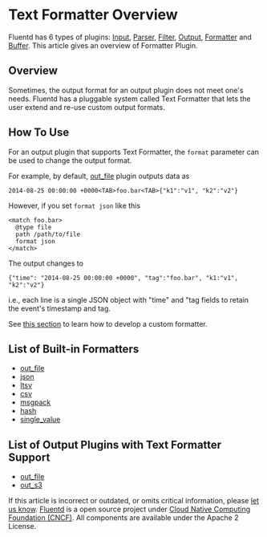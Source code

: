 Text Formatter Overview
=======================

Fluentd has 6 types of plugins: [Input](input-plugin-overview.md),
[Parser](parser-plugin-overview.md), [Filter](filter-plugin-overview.md),
[Output](output-plugin-overview.md), [Formatter](formatter-plugin-overview.md)
and [Buffer](buffer-plugin-overview.md). This article gives an overview of
Formatter Plugin.


Overview
--------

Sometimes, the output format for an output plugin does not meet one's
needs. Fluentd has a pluggable system called Text Formatter that lets
the user extend and re-use custom output formats.

How To Use
----------

For an output plugin that supports Text Formatter, the `format`
parameter can be used to change the output format.

For example, by default, [out\_file](/articles/out_file.md) plugin outputs data as

``` {.CodeRay}
2014-08-25 00:00:00 +0000<TAB>foo.bar<TAB>{"k1":"v1", "k2":"v2"}
```

However, if you set `format json` like this

``` {.CodeRay}
<match foo.bar>
  @type file
  path /path/to/file
  format json
</match>
```

The output changes to

``` {.CodeRay}
{"time": "2014-08-25 00:00:00 +0000", "tag":"foo.bar", "k1:"v1", "k2":"v2"}
```

i.e., each line is a single JSON object with "time" and "tag fields to
retain the event's timestamp and tag.

See [this section](plugin-development#text-formatter-plugins) to learn
how to develop a custom formatter.

List of Built-in Formatters
---------------------------

-   [out\_file](/articles/formatter_out_file.md)
-   [json](/articles/formatter_json.md)
-   [ltsv](/articles/formatter_ltsv.md)
-   [csv](/articles/formatter_csv.md)
-   [msgpack](/articles/formatter_msgpack.md)
-   [hash](/articles/formatter_hash.md)
-   [single\_value](/articles/formatter_single_value.md)

List of Output Plugins with Text Formatter Support
--------------------------------------------------

-   [out\_file](/articles/out_file.md)
-   [out\_s3](/articles/out_s3.md)




If this article is incorrect or outdated, or omits critical information,
please [let us know](https://github.com/fluent/fluentd-docs/issues?state=open).
[Fluentd](http://www.fluentd.org/) is a open source project under [Cloud
Native Computing Foundation (CNCF)](https://cncf.io/). All components
are available under the Apache 2 License.
